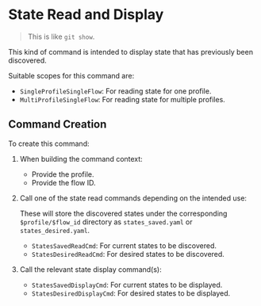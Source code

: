 # State Read and Display

> This is like `git show`.

This kind of command is intended to display state that has previously been discovered.

Suitable scopes for this command are:

* `SingleProfileSingleFlow`: For reading state for one profile.
* `MultiProfileSingleFlow`: For reading state for multiple profiles.


## Command Creation

To create this command:

1. When building the command context:

    - Provide the profile.
    - Provide the flow ID.

2. Call one of the state read commands depending on the intended use:

    These will store the discovered states under the corresponding `$profile/$flow_id` directory as `states_saved.yaml` or `states_desired.yaml`.

    - `StatesSavedReadCmd`: For current states to be discovered.
    - `StatesDesiredReadCmd`: For desired states to be discovered.

3. Call the relevant state display command(s):

    - `StatesSavedDisplayCmd`: For current states to be displayed.
    - `StatesDesiredDisplayCmd`: For desired states to be displayed.
